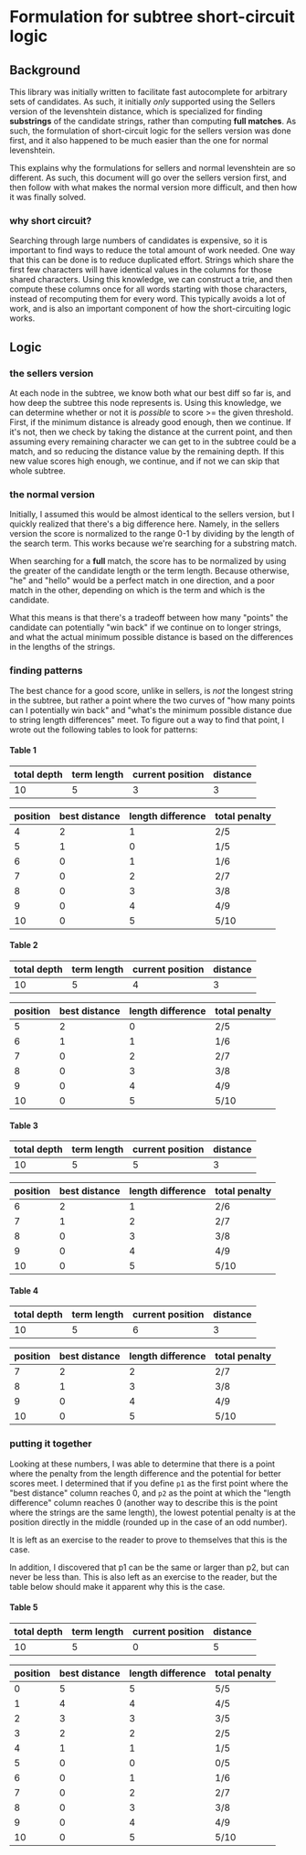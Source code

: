 # Formulation for subtree short-circuit logic

## Background

This library was initially written to facilitate fast autocomplete for arbitrary
sets of candidates. As such, it initially *only* supported using the Sellers version
of the levenshtein distance, which is specialized for finding **substrings** of
the candidate strings, rather than computing **full matches**. As such, the
formulation of short-circuit logic for the sellers version was done first, and
it also happened to be much easier than the one for normal levenshtein.

This explains why the formulations for sellers and normal levenshtein are so
different. As such, this document will go over the sellers version first, and
then follow with what makes the normal version more difficult, and then how it was
finally solved.

### why short circuit?

Searching through large numbers of candidates is expensive, so it is important
to find ways to reduce the total amount of work needed. One way that this
can be done is to reduce duplicated effort. Strings which share the first few
characters will have identical values in the columns for those shared characters.
Using this knowledge, we can construct a trie, and then compute these columns
once for all words starting with those characters, instead of recomputing them
for every word. This typically avoids a lot of work, and is also an important
component of how the short-circuiting logic works.

## Logic

### the sellers version
At each node in the subtree, we know both what our best diff so far is, and
how deep the subtree this node represents is. Using this knowledge, we can
determine whether or not it is *possible* to score >= the given threshold.
First, if the minimum distance is already good enough, then we continue.
If it's not, then we check by taking the distance at the current point,
and then assuming every remaining character we can get to in the subtree
could be a match, and so reducing the distance value by the remaining depth.
If this new value scores high enough, we continue, and if not we can skip that
whole subtree.

### the normal version
Initially, I assumed this would be almost identical to the sellers version, but
I quickly realized that there's a big difference here. Namely, in the sellers
version the score is normalized to the range 0-1 by dividing by the length of
the search term. This works because we're searching for a substring match.

When searching for a **full** match, the score has to be normalized by using the
greater of the candidate length or the term length. Because otherwise, "he" and
"hello" would be a perfect match in one direction, and a poor match in the other,
depending on which is the term and which is the candidate.

What this means is that there's a tradeoff between how many "points" the candidate
can potentially "win back" if we continue on to longer strings, and what the actual
minimum possible distance is based on the differences in the lengths of the strings.

### finding patterns
The best chance for a good score, unlike in sellers, is *not* the longest string
in the subtree, but rather a point where the two curves of "how many points can
I potentially win back" and "what's the minimum possible distance due to string
length differences" meet. To figure out a way to find that point, I wrote out the
following tables to look for patterns:

#### Table 1

| total depth | term length | current position | distance |
| ----------- | ----------- | ---------------- | -------- |
| 10          | 5           | 3                | 3        |

| position | best distance | length difference | total penalty |
| -------- | ------------- | ----------------- | ------------- |
| 4        | 2             | 1    	           | 2/5           |
| 5        | 1             | 0                 | 1/5           |
| 6        | 0             | 1                 | 1/6           |
| 7        | 0             | 2                 | 2/7           |
| 8        | 0             | 3                 | 3/8           |
| 9        | 0             | 4                 | 4/9           |
| 10       | 0             | 5                 | 5/10          |

#### Table 2

| total depth | term length | current position | distance |
| ----------- | ----------- | ---------------- | -------- |
| 10          | 5           | 4                | 3        |

| position | best distance | length difference | total penalty |
| -------- | ------------- | ----------------- | ------------- |
| 5        | 2             | 0                 | 2/5           |
| 6        | 1             | 1                 | 1/6           |
| 7        | 0             | 2                 | 2/7           |
| 8        | 0             | 3                 | 3/8           |
| 9        | 0             | 4                 | 4/9           |
| 10       | 0             | 5                 | 5/10          |

#### Table 3

| total depth | term length | current position | distance |
| ----------- | ----------- | ---------------- | -------- |
| 10          | 5           | 5                | 3        |

| position | best distance | length difference | total penalty |
| -------- | ------------- | ----------------- | ------------- |
| 6        | 2             | 1                 | 2/6           |
| 7        | 1             | 2                 | 2/7           |
| 8        | 0             | 3                 | 3/8           |
| 9        | 0             | 4                 | 4/9           |
| 10       | 0             | 5                 | 5/10          |

#### Table 4

| total depth | term length | current position | distance |
| ----------- | ----------- | ---------------- | -------- |
| 10          | 5           | 6                | 3        |

| position | best distance | length difference | total penalty |
| -------- | ------------- | ----------------- | ------------- |
| 7        | 2             | 2                 | 2/7           |
| 8        | 1             | 3                 | 3/8           |
| 9        | 0             | 4                 | 4/9           |
| 10       | 0             | 5                 | 5/10          |

### putting it together
Looking at these numbers, I was able to determine that there is a point where
the penalty from the length difference and the potential for better scores
meet. I determined that if you define `p1` as the first point where the "best
distance" column reaches 0, and `p2` as the point at which the "length difference"
column reaches 0 (another way to describe this is the point where the strings are
the same length), the lowest potential penalty is at the position directly in the
middle (rounded up in the case of an odd number).

It is left as an exercise to the reader to prove to themselves that this
is the case.

In addition, I discovered that p1 can be the same or larger than p2, but can
never be less than. This is also left as an exercise to the reader, but the
table below should make it apparent why this is the case.

#### Table 5

| total depth | term length | current position | distance |
| ----------- | ----------- | ---------------- | -------- |
| 10          | 5           | 0                | 5        |

| position | best distance | length difference | total penalty |
| -------- | ------------- | ----------------- | ------------- |
| 0        | 5             | 5    	           | 5/5           |
| 1        | 4             | 4    	           | 4/5           |
| 2        | 3             | 3    	           | 3/5           |
| 3        | 2             | 2    	           | 2/5           |
| 4        | 1             | 1    	           | 1/5           |
| 5        | 0             | 0                 | 0/5           |
| 6        | 0             | 1                 | 1/6           |
| 7        | 0             | 2                 | 2/7           |
| 8        | 0             | 3                 | 3/8           |
| 9        | 0             | 4                 | 4/9           |
| 10       | 0             | 5                 | 5/10          |
